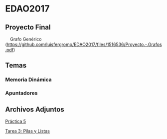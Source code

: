 # EDAO2017

## Proyecto Final
     Grafo Genérico (https://github.com/luisfergromo/EDAO2017/files/1516536/Proyecto.-.Grafos.pdf)

## Temas
  ### Memoria Dinámica
  ### Apuntadores







## Archivos Adjuntos 

[Práctica 5](https://github.com/luisfergromo/EDAO2017/files/1457896/Practica5.1.pdf)

[Tarea 3: Pilas y Listas](https://github.com/luisfergromo/EDAO2017/files/1458073/Tarea.3.-.Pilas.y.Filas.pdf)

